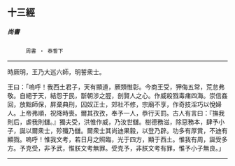 

## 十三經

##### 尚書
　　　`周書 ‧ 泰誓下`

* * *

時厥明，王乃大巡六師，明誓衆士。

王曰：「嗚呼！我西土君子，天有顯道，厥類惟彰。今商王受，狎侮五常，荒怠弗敬。自絕于天，結怨于民，斮朝涉之脛，剖賢人之心。作威殺戮毒痡四海。崇信姦回，放黜師保，屏棄典刑，囚奴正士，郊社不修，宗廟不享，作奇技淫巧以悅婦人。上帝弗順，祝降時喪。爾其孜孜，奉予一人，恭行天罰。古人有言曰：『撫我則后，虐我則讎。』獨夫受，洪惟作威，乃汝世讎。樹德務滋，除惡務本，肆予小子，誕以爾衆士，殄殲乃讎。爾衆士其尚迪果毅，以登乃辟。功多有厚賞，不迪有顯戮。嗚呼！惟我文考，若日月之照臨，光于四方，顯于西土。惟我有周，誕受多方。予克受，非予武，惟朕文考無罪。受克予，非朕文考有罪，惟予小子無良。」

* * *

